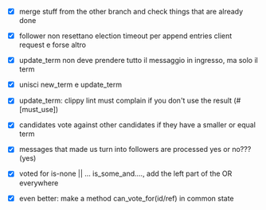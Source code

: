 - [x] merge stuff from the other branch and check things that are already done

- [x] follower non resettano election timeout per append entries client request e forse altro

- [x] update_term non deve prendere tutto il messaggio in ingresso, ma solo il term
- [x] unisci new_term e update_term
- [x] update_term: clippy lint must complain if you don't use the result (#[must_use])

- [x] candidates vote against other candidates if they have a smaller or equal term 

- [x] messages that made us turn into followers are processed yes or no??? (yes)

- [x] voted for is-none || ... is_some_and...., add the left part of the OR everywhere
- [x] even better: make a method can_vote_for(id/ref) in common state